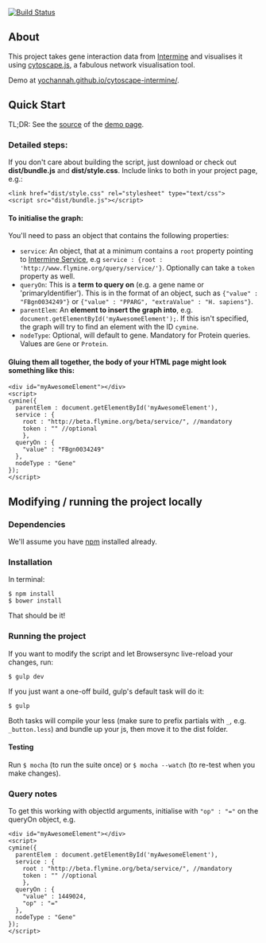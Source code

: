 [![Build Status](https://travis-ci.org/yochannah/cytoscape-intermine.svg?branch=master)](https://travis-ci.org/yochannah/cytoscape-intermine)

## About
This project takes gene interaction data from [Intermine](https://github.com/intermine/intermine) and visualises it using [cytoscape.js](http://js.cytoscape.org/), a fabulous network visualisation tool.

Demo at [yochannah.github.io/cytoscape-intermine/](http://yochannah.github.io/cytoscape-intermine/).

## Quick Start

TL;DR: See the [source](https://github.com/yochannah/cytoscape-intermine/blob/master/index.html) of the [demo page](http://yochannah.github.io/cytoscape-intermine/).

### Detailed steps:
If you don't care about building the script, just download or check out **dist/bundle.js** and **dist/style.css**.
Include links to both in your project page, e.g.:

    <link href="dist/style.css" rel="stylesheet" type="text/css">
    <script src="dist/bundle.js"></script>

#### To initialise the graph:

You'll need to pass an object that contains the following properties:

* `service`: An object, that at a minimum contains a `root` property pointing to [Intermine Service](http://iodocs.labs.intermine.org/), e.g `service : {root : 'http://www.flymine.org/query/service/'}`. Optionally can take a `token` property as well.
* `queryOn`: This is a **term to query on** (e.g. a gene name or 'primaryIdentifier'). This is in the format of an object, such as `{"value" : "FBgn0034249"}` or `{"value" : "PPARG", "extraValue" : "H. sapiens"}`.
* `parentElem`: An **element to insert the graph into**, e.g. `document.getElementById('myAwesomeElement');`. If this isn't specified, the graph will try to find an element with the ID `cymine`.
* `nodeType`: Optional, will default to gene. Mandatory for Protein queries. Values are `Gene` or `Protein`.

#### Gluing them all together, the body of your HTML page might look something like this:

    <div id="myAwesomeElement"></div>
    <script>
    cymine({
      parentElem : document.getElementById('myAwesomeElement'),
      service : {
        root : "http://beta.flymine.org/beta/service/", //mandatory
        token : "" //optional
        },
      queryOn : {
        "value" : "FBgn0034249"
      },
      nodeType : "Gene"
    });
    </script>

## Modifying / running the project locally
### Dependencies
We'll assume you have [npm](https://nodejs.org/download/) installed already.

### Installation

In terminal:

    $ npm install
    $ bower install

That should be it!

### Running the project

If you want to modify the script and let Browsersync live-reload your changes, run:

    $ gulp dev

If you just want a one-off build, gulp's default task will do it:

    $ gulp

Both tasks will compile your less (make sure to prefix partials with `_`, e.g. `_button.less`) and bundle up your js, then move it to the dist folder.

#### Testing

  Run `$ mocha` (to run the suite once) or `$ mocha --watch` (to re-test when you make changes).

### Query notes

To get this working with objectId arguments, initialise with `"op" : "="` on the queryOn object, e.g.

    <div id="myAwesomeElement"></div>
    <script>
    cymine({
      parentElem : document.getElementById('myAwesomeElement'),
      service : {
        root : "http://beta.flymine.org/beta/service/", //mandatory
        token : "" //optional
        },
      queryOn : {
        "value" : 1449024,
        "op" : "="
      },
      nodeType : "Gene"
    });
    </script>
